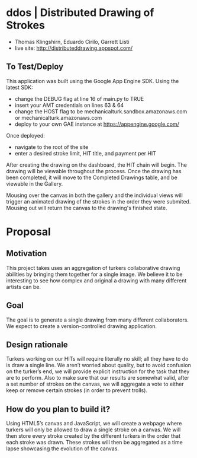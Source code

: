 ddos | Distributed Drawing of Strokes
=====================================
* Thomas Klingshirn, Eduardo Cirilo, Garrett Listi
* live site: http://distributeddrawing.appspot.com/

To Test/Deploy
--------------
This application was built using the Google App Engine SDK. Using the latest SDK:
* change the DEBUG flag at line 16 of main.py to TRUE
* insert your AMT credentials on lines 63 & 64
* change the HOST flag to be mechanicalturk.sandbox.amazonaws.com or mechanicalturk.amazonaws.com
* deploy to your own GAE instance at https://appengine.google.com/

Once deployed:
* navigate to the root of the site
* enter a desired stroke limit, HIT title, and payment per HIT

After creating the drawing on the dashboard, the HIT chain will begin. The drawing will be viewable throughout the process. Once the drawing has been completed, it will move to the Completed Drawings table, and be viewable in the Gallery. 

Mousing over the canvas in both the gallery and the individual views will trigger an animated drawing of the strokes in the order they were submited. Mousing out will return the canvas to the drawing's finished state. 

Proposal
========

Motivation
----------
This project takes uses an aggregation of turkers collaborative drawing abilities by bringing them together for a single image.  We believe it to be interesting to see how complex and original a drawing with many different artists can be.

Goal
----
The goal is to generate a single drawing from many different collaborators.  We expect to create a version-controlled drawing application.

Design rationale
----------------
Turkers working on our HITs will require literally no skill; all they have to do is draw a single line. We aren’t worried about quality, but to avoid confusion on the turker’s end, we will provide explicit instruction for the task that they are to perform. Also to make sure that our results are somewhat valid, after a set number of strokes on the canvas, we will aggregate a vote to either keep or remove certain strokes (in order to prevent trolls).

How do you plan to build it?
----------------------------
Using HTML5’s canvas and JavaScript, we will create a webpage where turkers will only be allowed to draw a single stroke on a canvas. We will then store every stroke created by the different turkers in the order that each stroke was drawn. These strokes will then be aggregated as a time lapse showcasing the evolution of the canvas. 
